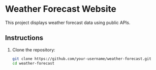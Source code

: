# Weather Forecast Website

This project displays weather forecast data using public APIs.

## Instructions

1. Clone the repository:

   ```bash
   git clone https://github.com/your-username/weather-forecast.git
   cd weather-forecast
